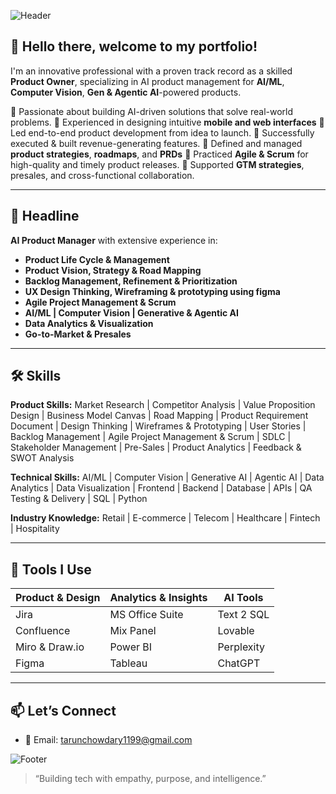 ![Header](https://capsule-render.vercel.app/api?type=waving\&color=0:3b82f6,100:9333ea\&height=200\&section=header\&text=Hi,%20I'm%20KS%20Tarun%20%F0%9F%91%8B\&fontSize=40\&fontColor=ffffff)



## 👋 Hello there, welcome to my portfolio!


I'm an innovative professional with a proven track record as a skilled **Product Owner**, specializing in AI product management for **AI/ML**, **Computer Vision**, **Gen & Agentic AI**-powered products.

🔹 Passionate about building AI-driven solutions that solve real-world problems.
🔹 Experienced in designing intuitive **mobile and web interfaces**
🔹 Led end-to-end product development from idea to launch.
🔹 Successfully executed & built revenue-generating features.
🔹 Defined and managed **product strategies**, **roadmaps**, and **PRDs**
🔹 Practiced **Agile & Scrum** for high-quality and timely product releases.
🔹 Supported **GTM strategies**, presales, and cross-functional collaboration.

---

## 🚀 Headline

**AI Product Manager** with extensive experience in:

* **Product Life Cycle & Management**
* **Product Vision, Strategy & Road Mapping**
* **Backlog Management, Refinement & Prioritization**
* **UX Design Thinking, Wireframing & prototyping using figma**
* **Agile Project Management & Scrum**
* **AI/ML | Computer Vision | Generative & Agentic AI**
* **Data Analytics & Visualization**
* **Go-to-Market & Presales**

---

## 🛠️ Skills

**Product Skills:**
Market Research | Competitor Analysis | Value Proposition Design | Business Model Canvas | Road Mapping | Product Requirement Document | Design Thinking | Wireframes & Prototyping | User Stories | Backlog Management | Agile Project Management & Scrum | SDLC | Stakeholder Management | Pre-Sales | Product Analytics | Feedback & SWOT Analysis

**Technical Skills:**
AI/ML | Computer Vision | Generative AI | Agentic AI | Data Analytics | Data Visualization | Frontend | Backend | Database | APIs | QA Testing & Delivery | SQL | Python

**Industry Knowledge:**
Retail | E-commerce | Telecom | Healthcare | Fintech | Hospitality

---

## 🧰 Tools I Use

| Product & Design | Analytics & Insights | AI Tools   |
| ---------------- | -------------------- | ---------- |
| Jira             | MS Office Suite      | Text 2 SQL | 
| Confluence       | Mix Panel            | Lovable    | 
| Miro & Draw.io   | Power BI             | Perplexity |
| Figma            | Tableau              | ChatGPT    |
---

## 📫 Let’s Connect

* 📧 Email: [tarunchowdary1199@gmail.com](mailto:tarunchowdary1199@gmail.com)


![Footer](https://capsule-render.vercel.app/api?type=waving\&color=0:9333ea,100:3b82f6\&height=120\&section=footer)

> “Building tech with empathy, purpose, and intelligence.”


###
